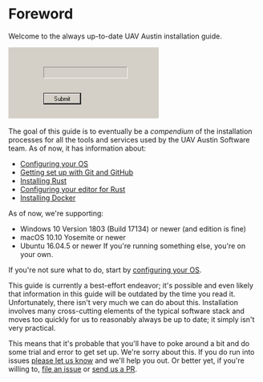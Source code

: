 # Foreword

Welcome to the always up-to-date UAV Austin installation guide.

![loading...](img/loading.gif "like this guide, it will never end")

The goal of this guide is to eventually be a _compendium_ of the installation processes for all the tools and services used by the UAV Austin Software team. As of now, it has information about:

- [Configuring your OS](getting-started/index.html)
- [Getting set up with Git and GitHub](git/index.html)
- [Installing Rust](rust/index.html)
- [Configuring your editor for Rust](rust-pt-2/index.html)
- [Installing Docker](docker/index.html)

As of now, we're supporting:
- Windows 10 Version 1803 (Build 17134) or newer (and edition is fine)
- macOS 10.10 Yosemite or newer
- Ubuntu 16.04.5 or newer
If you're running something else, you're on your own.

If you're not sure what to do, start by [configuring your OS](getting-started/index.html).

This guide is currently a best-effort endeavor; it's possible and even likely that information in this guide will be outdated by the time you read it. Unfortunately, there isn't very much we can do about this. Installation involves many cross-cutting elements of the typical software stack and moves too quickly for us to reasonably always be up to date; it simply isn't very practical. 

This means that it's probable that you'll have to poke around a bit and do some trial and error to get set up. We're sorry about this. If you do run into issues [please let us know](uavaustin.slack.com) and we'll help you out. Or better yet, if you're willing to, [file an issue](https://github.com/uavaustin/docs.uavaustin.org/issues/new) or [send us a PR](https://github.com/uavaustin/docs.uavaustin.org/pulls).

